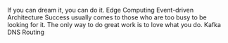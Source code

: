 If you can dream it, you can do it. Edge Computing Event-driven Architecture Success usually comes to those who are too busy to be looking for it. The only way to do great work is to love what you do. Kafka DNS Routing
